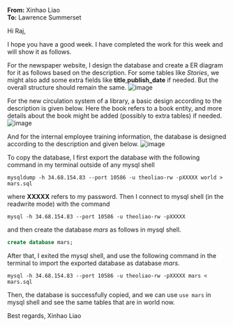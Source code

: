 **From:** Xinhao Liao  
**To:** Lawrence Summerset  

Hi Raj,  

I hope you have a good week. I have completed the work for this week and will show it as follows.

For the newspaper website, I design the database and create a ER diagram for it as follows based on the description. For some tables like *Stories*, we might also add some extra fields like **title**,**publish_date** if needed. But the overall structure should remain the same.
![image](https://user-images.githubusercontent.com/53862461/76786004-d4b5fb80-678c-11ea-9708-527191f10f51.png)

For the new circulation system of a library, a basic design according to the description is given below. Here the book refers to a book entity, and more details about the book might be added (possibly to extra tables) if needed.
![image](https://user-images.githubusercontent.com/53862461/76788870-1f864200-6792-11ea-9a01-3c7a5a81393b.png)

And for the internal employee training information, the database is designed according to the description and given below. 
![image](https://user-images.githubusercontent.com/53862461/76792528-9e32ad80-6799-11ea-81c5-c3f6f8ee06ea.png)

To copy the database, I first export the database with the following command in my terminal outside of any mysql shell
```shell
mysqldump -h 34.68.154.83 --port 10586 -u theoliao-rw -pXXXXX world > mars.sql 
```
where **XXXXX** refers to my password. Then I connect to mysql shell (in the readwrite mode) with the command 
```shell
mysql -h 34.68.154.83 --port 10586 -u theoliao-rw -pXXXXX
```
and then create the database *mars* as follows in mysql shell.
```sql
create database mars;
```
After that, I exited the mysql shell, and use the following command in the terminal to import the exported database as database *mars*.
```shell
mysql -h 34.68.154.83 --port 10586 -u theoliao-rw -pXXXXX mars < mars.sql
```
Then, the database is successfully copied, and we can use `use mars` in mysql shell and see the same tables that are in world now.  

Best regards,
Xinhao Liao
